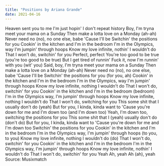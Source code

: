 ```yaml
---
title: "Positions by Ariana Grande"
date: 2021-04-16
---
```


Heaven sent you to me
I'm just hopin' I don't repeat history
Boy, I'm tryna meet your mama on a Sunday
Then make a lotta love on a Monday (ah-ah)
Never need no (no), no one else, babe
'Cause I'll be
Switchin' the positions for you
Cookin' in the kitchen and I'm in the bedroom
I'm in the Olympics, way I'm jumpin' through hoops
Know my love infinite, nothin' I wouldn't do
That I won't do, switchin' for you
Perfect, perfect
You're too good to be true (you're too good to be true)
But I get tired of runnin'
Fuck it, now I'm runnin' with you (wit' you)
Said, boy, I'm tryna meet your mama on a Sunday
Then make a lotta love on a Monday (ah-ah)
Never need no (no), no one else, babе
'Cause I'll be
Switchin' the positions for you (for you, ah)
Cookin' in thе kitchen and I'm in the bedroom
I'm in the Olympics, way I'm jumpin' through hoops
Know my love infinite, nothing I wouldn't do
That I won't do, switchin' for you
Cookin' in the kitchen and I'm in the bedroom (bedroom)
I'm in the Olympics way, I'm jumpin' through hoops
Know my love infinite, nothing I wouldn't do
That I won't do, switching for you
This some shit that I usually don't do (yeah)
But for you, I kinda, kinda want to
'Cause you're down for me and I'm down too (and I'm down too)
Yeah, I'm down too, switching the positions for you
This some shit that I (yeah) usually don't do (don't do)
But for you, I kinda, kinda want to
'Cause you're down for me and I'm down too
Switchin' the positions for you
Cookin' in the kitchen and I'm in the bedroom
I'm in the Olympics way, I'm jumpin' through hoops (to you, to you)
Know my love infinite, nothing I wouldn't do (do)
That I won't do, switchin' for you
Cookin' in the kitchen and I'm in the bedroom
I'm in the Olympics way, I'm jumpin' through hoops
Know my love infinite, nothin' I wouldn't do
That I won't do, switchin' for you
Yeah
Ah, yeah
Ah (ah), yeah
Source: Musixmatch

